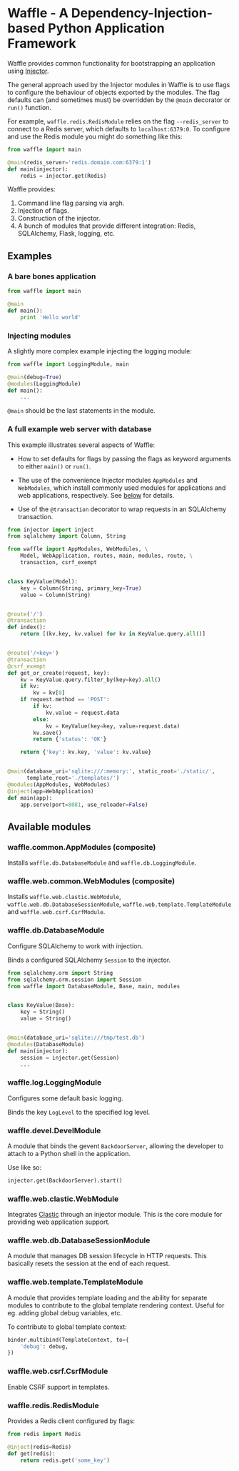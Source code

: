 # Waffle - A Dependency-Injection-based Python Application Framework

Waffle provides common functionality for bootstrapping an application using [Injector](https://github.com/alecthomas/injector).

The general approach used by the Injector modules in Waffle is to use flags to configure the behaviour of objects exported by the modules. The flag defaults can (and sometimes must) be overridden by the `@main` decorator or `run()` function.

For example, `waffle.redis.RedisModule` relies on the flag `--redis_server` to connect to a Redis server, which defaults to `localhost:6379:0`. To configure and use the Redis module you might do something like this:

```python
from waffle import main

@main(redis_server='redis.domain.com:6379:1')
def main(injector):
    redis = injector.get(Redis)
```

Waffle provides:

1. Command line flag parsing via argh.
2. Injection of flags.
3. Construction of the injector.
4. A bunch of modules that provide different integration: Redis, SQLAlchemy, Flask, logging, etc.

## Examples

### A bare bones application

```python
from waffle import main

@main
def main():
    print 'Hello world'
```

### Injecting modules

A slightly more complex example injecting the logging module:

```python
from waffle import LoggingModule, main

@main(debug=True)
@modules(LoggingModule)
def main():
    ...
```

`@main` should be the last statements in the module.

### A full example web server with database

This example illustrates several aspects of Waffle:

- How to set defaults for flags by passing the flags as keyword arguments to either `main()` or `run()`.
- The use of the convenience Injector modules `AppModules` and `WebModules`, which install commonly used modules for applications and web applications, respectively. See [below](#available-modules) for details.

- Use of the `@transaction` decorator to wrap requests in an SQLAlchemy transaction.


```python
from injector import inject
from sqlalchemy import Column, String

from waffle import AppModules, WebModules, \
    Model, WebApplication, routes, main, modules, route, \
    transaction, csrf_exempt


class KeyValue(Model):
    key = Column(String, primary_key=True)
    value = Column(String)


@route('/')
@transaction
def index():
    return [(kv.key, kv.value) for kv in KeyValue.query.all()]


@route('/<key>')
@transaction
@csrf_exempt
def get_or_create(request, key):
    kv = KeyValue.query.filter_by(key=key).all()
    if kv:
        kv = kv[0]
    if request.method == 'POST':
        if kv:
            kv.value = request.data
        else:
            kv = KeyValue(key=key, value=request.data)
        kv.save()
        return {'status': 'OK'}

    return {'key': kv.key, 'value': kv.value}


@main(database_uri='sqlite:///:memory:', static_root='./static/',
      template_root='./templates/')
@modules(AppModules, WebModules)
@inject(app=WebApplication)
def main(app):
    app.serve(port=8081, use_reloader=False)

```

## Available modules

### waffle.common.AppModules (composite)

Installs `waffle.db.DatabaseModule` and `waffle.db.LoggingModule`.

### waffle.web.common.WebModules (composite)

Installs `waffle.web.clastic.WebModule`, `waffle.web.db.DatabaseSessionModule`, `waffle.web.template.TemplateModule` and `waffle.web.csrf.CsrfModule`.

### waffle.db.DatabaseModule

Configure SQLAlchemy to work with injection.

Binds a configured SQLAlchemy `Session` to the injector.

```python
from sqlalchemy.orm import String
from sqlalchemy.orm.session import Session
from waffle import DatabaseModule, Base, main, modules


class KeyValue(Base):
    key = String()
    value = String()


@main(database_uri='sqlite:///tmp/test.db')
@modules(DatabaseModule)
def main(injector):
    session = injector.get(Session)
    ...
```

### waffle.log.LoggingModule

Configures some default basic logging.

Binds the key `LogLevel` to the specified log level.

### waffle.devel.DevelModule

A module that binds the gevent `BackdoorServer`, allowing the developer to attach to a Python shell in the application.

Use like so:

```python
injector.get(BackdoorServer).start()
```

### waffle.web.clastic.WebModule

Integrates [Clastic](https://github.com/mahmoud/clastic) through an injector module. This is the core module for providing web application support.

### waffle.web.db.DatabaseSessionModule

A module that manages DB session lifecycle in HTTP requests. This basically resets the session at the end of each request.

### waffle.web.template.TemplateModule

A module that provides template loading and the ability for separate modules to contribute to the global template rendering context. Useful for eg. adding global debug variables, etc.

To contribute to global template context:

```python
binder.multibind(TemplateContext, to={
    'debug': debug,
})
```

### waffle.web.csrf.CsrfModule

Enable CSRF support in templates.

### waffle.redis.RedisModule

Provides a Redis client configured by flags:

```python
from redis import Redis

@inject(redis=Redis)
def get(redis):
    return redis.get('some_key')
```
